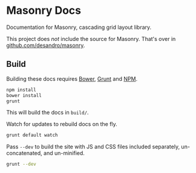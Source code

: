 # Masonry Docs

Documentation for Masonry, cascading grid layout library.

This project does _not_ include the source for Masonry. That's over in [github.com/desandro/masonry](https://github.com/desandro/masonry).

## Build

Building these docs requires [Bower](http://bower.io), [Grunt](http://gruntjs.com) and [NPM](http://npmjs.org).

``` bash
npm install
bower install
grunt
```

This will build the docs in `build/`.

Watch for updates to rebuild docs on the fly.

``` bash
grunt default watch
```

Pass `--dev` to build the site with JS and CSS files included separately, un-concatenated, and un-minified.

``` bash
grunt --dev
```
